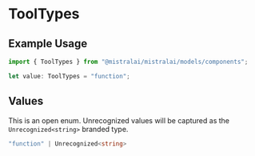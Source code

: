 # ToolTypes

## Example Usage

```typescript
import { ToolTypes } from "@mistralai/mistralai/models/components";

let value: ToolTypes = "function";
```

## Values

This is an open enum. Unrecognized values will be captured as the `Unrecognized<string>` branded type.

```typescript
"function" | Unrecognized<string>
```